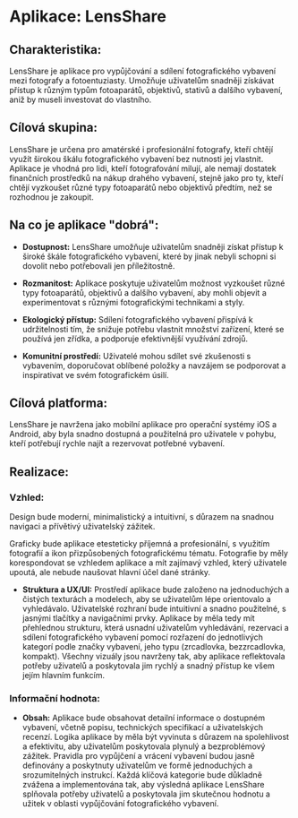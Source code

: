 # Aplikace: LensShare

## Charakteristika:

LensShare je aplikace pro vypůjčování a sdílení fotografického vybavení mezi fotografy a fotoentuziasty. Umožňuje uživatelům snadněji získávat přístup k různým typům fotoaparátů, objektivů, stativů a dalšího vybavení, aniž by museli investovat do vlastního.

## Cílová skupina:

LensShare je určena pro amatérské i profesionální fotografy, kteří chtějí využít širokou škálu fotografického vybavení bez nutnosti jej vlastnit. Aplikace je vhodná pro lidi, kteří fotografování milují, ale nemají dostatek finančních prostředků na nákup drahého vybavení, stejně jako pro ty, kteří chtějí vyzkoušet různé typy fotoaparátů nebo objektivů předtím, než se rozhodnou je zakoupit.

## Na co je aplikace "dobrá":

- **Dostupnost:** LensShare umožňuje uživatelům snadněji získat přístup k široké škále fotografického vybavení, které by jinak nebyli schopni si dovolit nebo potřebovali jen příležitostně.

- **Rozmanitost:** Aplikace poskytuje uživatelům možnost vyzkoušet různé typy fotoaparátů, objektivů a dalšího vybavení, aby mohli objevit a experimentovat s různými fotografickými technikami a styly.

- **Ekologický přístup:** Sdílení fotografického vybavení přispívá k udržitelnosti tím, že snižuje potřebu vlastnit množství zařízení, které se používá jen zřídka, a podporuje efektivnější využívání zdrojů.

- **Komunitní prostředí:** Uživatelé mohou sdílet své zkušenosti s vybavením, doporučovat oblíbené položky a navzájem se podporovat a inspirativat ve svém fotografickém úsilí.

## Cílová platforma:

LensShare je navržena jako mobilní aplikace pro operační systémy iOS a Android, aby byla snadno dostupná a použitelná pro uživatele v pohybu, kteří potřebují rychle najít a rezervovat potřebné vybavení.

## Realizace:

### Vzhled:

Design bude moderní, minimalistický a intuitivní, s důrazem na snadnou navigaci a přívětivý uživatelský zážitek.

Graficky bude aplikace etesteticky příjemná a profesionální, s využitím fotografií a ikon přizpůsobených fotografickému tématu. Fotografie by měly korespondovat se vzhledem aplikace a mít zajímavý vzhled, který uživatele upoutá, ale nebude naušovat hlavní účel dané stránky.

- **Struktura a UX/UI:** Prostředí aplikace bude založeno na jednoduchých a čistých texturách a modelech, aby se uživatelům lépe orientovalo a vyhledávalo. Uživatelské rozhraní bude intuitivní a snadno použitelné, s jasnými tlačítky a navigačními prvky. Aplikace by měla tedy mít přehlednou strukturu, která usnadní uživatelům vyhledávání, rezervaci a sdílení fotografického vybavení pomocí rozřazení do jednotlivých kategorí podle značky vybavení, jeho typu (zrcadlovka, bezzrcadlovka, kompakt). Všechny vizuály jsou navrženy tak, aby aplikace reflektovala potřeby uživatelů a poskytovala jim rychlý a snadný přístup ke všem jejím hlavním funkcím.

### Informační hodnota:

- **Obsah:** Aplikace bude obsahovat detailní informace o dostupném vybavení, včetně popisu, technických specifikací a uživatelských recenzí. Logika aplikace by měla být vyvinuta s důrazem na spolehlivost a efektivitu, aby uživatelům poskytovala plynulý a bezproblémový zážitek. Pravidla pro vypůjčení a vrácení vybavení budou jasně definovány a poskytnuty uživatelům ve formě jednoduchých a srozumitelných instrukcí. Každá klíčová kategorie bude důkladně zvážena a implementována tak, aby výsledná aplikace LensShare splňovala potřeby uživatelů a poskytovala jim skutečnou hodnotu a užitek v oblasti vypůjčování fotografického vybavení.